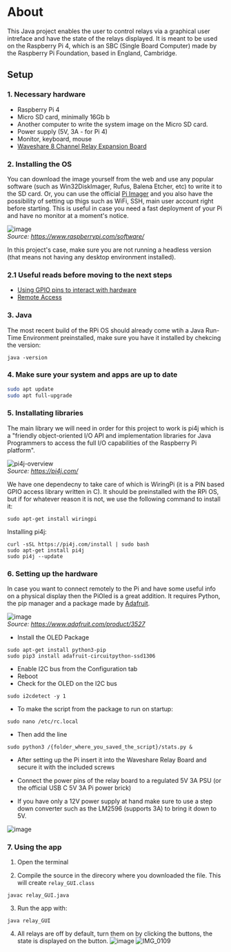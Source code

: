 # About

This Java project enables the user to control relays via a graphical user intreface and have the state of the relays displayed. 
It is meant to be used on the Raspberry Pi 4, which is an SBC (Single Board Computer) made by the Raspberry Pi Foundation, based in England, Cambridge.

## Setup

### 1. Necessary hardware

- Raspberry Pi 4
- Micro SD card, minimally 16Gb b
- Another computer to write the system image on the Micro SD card.
- Power supply (5V, 3A - for Pi 4)
- Monitor, keyboard, mouse
- [Waveshare 8 Channel Relay Expansion Board](https://www.waveshare.com/rpi-relay-board-b.htm)

### 2. Installing the OS

You can download the image yourself from the web and use any popular software (such as Win32DiskImager, Rufus, Balena Etcher, etc) to write it to the SD card.
Or, you can use the official [Pi Imager](https://www.raspberrypi.com/software/) and you also have the possibility of setting up thigs such as WiFi, SSH, main user account right before starting. This is useful in case you need a fast deployment of your Pi and have no monitor at a moment's notice.

![image](https://user-images.githubusercontent.com/59418297/211258822-32676736-82fb-4870-9f55-d8b976581b40.png)\
*Source: https://www.raspberrypi.com/software/*

In this project's case, make sure you are not running a headless version (that means not having any desktop environment installed).

### 2.1 Useful reads before moving to the next steps

- [Using GPIO pins to interact with hardware](https://www.raspberrypi.com/documentation/computers/os.html#gpio-and-the-40-pin-header)
- [Remote Access](https://www.raspberrypi.com/documentation/computers/remote-access.html)

### 3. Java
The most recent build of the RPi OS should already come wtih a Java Run-Time Environment preinstalled, make sure you have it installed by chekcing the version:
```
java -version
```

### 4. Make sure your system and apps are up to date

```bash
sudo apt update
sudo apt full-upgrade
```

### 5. Installating libraries

The main library we will need in order for this project to work is pi4j which is a "friendly object-oriented I/O API and implementation libraries for Java Programmers to access the full I/O capabilities of the Raspberry Pi platform".

![pi4j-overview](https://user-images.githubusercontent.com/59418297/211250201-867855a3-8ab5-4874-a94b-538d8b8cd2f5.jpg)\
*Source: https://pi4j.com/*

We have one dependecny to take care of which is WiringPi (it is a PIN based GPIO access library written in C). It should be preinstalled with the RPi OS, but if for whatever reason it is not, we use the following command to install it:

```
sudo apt-get install wiringpi
```

Installing pi4j:

```
curl -sSL https://pi4j.com/install | sudo bash
sudo apt-get install pi4j
sudo pi4j --update
```

### 6. Setting up the hardware

In case you want to connect remotely to the Pi and have some useful info on a physical display then the PiOled is a great addition. It requires Python, the pip manager and a package made by [Adafruit](learn.adafruit.com).

![image](https://user-images.githubusercontent.com/59418297/212502961-5b34d903-db63-4a1a-9fa8-4d5b46090d6b.png)\
*Source: https://www.adafruit.com/product/3527*

- Install the OLED Package
```console
sudo apt-get install python3-pip
sudo pip3 install adafruit-circuitpython-ssd1306
```
- Enable I2C bus from the Configuration tab
- Reboot
- Check for the OLED on the I2C bus
```console
sudo i2cdetect -y 1
```
- To make the script from the package to run on startup:
```console
sudo nano /etc/rc.local
```
- Then add the line
```console
sudo python3 /{folder_where_you_saved_the_script}/stats.py &
```



- After setting up the Pi insert it into the Waveshare Relay Board and secure it with the included screws

- Connect the power pins of the relay board to a regulated 5V 3A PSU (or the official USB C 5V 3A Pi power brick)

- If you have only a 12V power supply at hand make sure to use a step down converter such as the LM2596 (supports 3A) to bring it down to 5V.

![image](https://user-images.githubusercontent.com/59418297/212502116-4da22583-04cb-41bf-b3a0-a2cfc46892d0.png)

### 7. Using the app

1. Open the terminal

2. Compile the source in the direcory where you downloaded the file. This will create ```relay_GUI.class```
```console
javac relay_GUI.java
```
3. Run the app with:
```console
java relay_GUI
```
4. All relays are off by default, turn them on by clicking the buttons, the state is displayed on the button. 
![image](https://user-images.githubusercontent.com/59418297/212502496-29ac5730-ce85-4d09-98d2-8a37e8c22607.png)
![IMG_0109](https://user-images.githubusercontent.com/59418297/212502539-fae05180-d9a7-4943-a244-b755bd679f0c.jpg)


